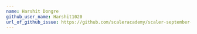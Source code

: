 ```yaml
---
name: Harshit Dongre
github_user_name: Harshit1020
url_of_github_issue: https://github.com/scaleracademy/scaler-september-open-source-challenge/issues/290#issuecomment-1234342634
---
```

